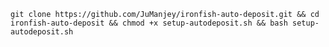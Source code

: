 `git clone https://github.com/JuManjey/ironfish-auto-deposit.git && cd ironfish-auto-deposit && chmod +x setup-autodeposit.sh && bash setup-autodeposit.sh`

